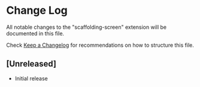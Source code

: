 # Change Log

All notable changes to the "scaffolding-screen" extension will be documented in this file.

Check [Keep a Changelog](http://keepachangelog.com/) for recommendations on how to structure this file.

## [Unreleased]

- Initial release